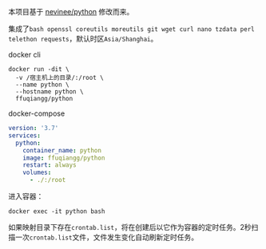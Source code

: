 本项目基于 [nevinee/python](https://hub.docker.com/r/nevinee/python/) 修改而来。

集成了`bash openssl coreutils moreutils git wget curl nano tzdata perl telethon requests`，默认时区`Asia/Shanghai`。

docker cli
```shell
docker run -dit \
  -v /宿主机上的目录/:/root \
  --name python \
  --hostname python \
  ffuqiangg/python
```

docker-compose
```yaml
version: '3.7'
services:
  python:
    container_name: python
    image: ffuqiangg/python
    restart: always
    volumes:
      - ./:/root
```

进入容器：
```shell
docker exec -it python bash
```

如果映射目录下存在`crontab.list`，将在创建后以它作为容器的定时任务。2秒扫描一次`crontab.list`文件，文件发生变化自动刷新定时任务。
